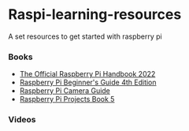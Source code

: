 # Raspi-learning-resources
A set resources to get started with raspberry pi


### Books

* [The Official Raspberry Pi Handbook 2022](https://magpi.raspberrypi.com/books/handbook-2022)
* [Raspberry Pi Beginner's Guide 4th Edition](https://magpi.raspberrypi.com/books/beginners-guide-4th-ed)
* [Raspberry Pi Camera Guide](https://magpi.raspberrypi.com/books/camera-guide)
* [Raspberry Pi Projects Book 5](https://magpi.raspberrypi.com/books/projects-5)


### Videos

